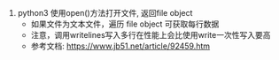 1. python3 使用open()方法打开文件, 返回file object
    * 如果文件为文本文件，遍历 file object 可获取每行数据
    * 注意，调用writelines写入多行在性能上会比使用write一次性写入要高
    * 参考文档: https://www.jb51.net/article/92459.htm